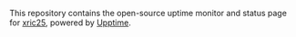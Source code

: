 This repository contains the open-source uptime monitor and status page for [xric25](https://xric25.github.io/rc-monitor), powered by [Upptime](https://github.com/upptime/upptime).
